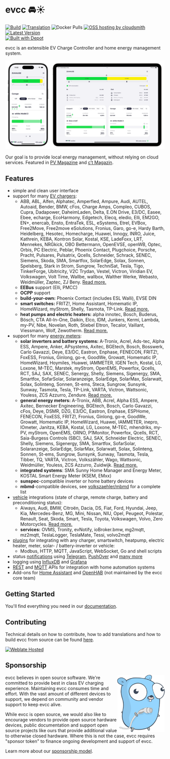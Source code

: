 # evcc 🚘☀️

[![Build](https://github.com/evcc-io/evcc/actions/workflows/nightly.yml/badge.svg)](https://github.com/evcc-io/evcc/actions/workflows/nightly.yml)
[![Translation](https://hosted.weblate.org/widgets/evcc/-/evcc/svg-badge.svg)](https://hosted.weblate.org/engage/evcc/)
![Docker Pulls](https://img.shields.io/docker/pulls/evcc/evcc)
[![OSS hosting by cloudsmith](https://img.shields.io/badge/OSS%20hosting%20by-cloudsmith-blue?logo=cloudsmith)](https://cloudsmith.io/~evcc/packages/)
[![Latest Version](https://img.shields.io/github/release/evcc-io/evcc.svg)](https://github.com/evcc-io/evcc/releases)<br/>
[![Built with Depot](https://depot.dev/badges/built-with-depot.svg)](https://depot.dev/?utm_source=evcc)

evcc is an extensible EV Charge Controller and home energy management system.

![Screenshot](assets/github/screenshot.webp)

Our goal is to provide local energy management, without relying on cloud services.
Featured in [PV Magazine](https://www.pv-magazine.de/2022/01/14/mit-open-source-lademanager-schnittstellen-zu-wallbox-und-photovoltaik-anlage-meistern/) and [c’t Magazin](https://www.youtube.com/watch?v=MoBpEXHMNjI).

## Features

- simple and clean user interface
- support for many [EV chargers](https://docs.evcc.io/en/docs/devices/chargers):
  - ABB, ABL, Alfen, Alphatec, Amperfied, Ampure, Audi, AUTEL, Autoaid, Bender, BMW, cFos, Charge Amps, Compleo, CUBOS, Cupra, Dadapower, DaheimLaden, Delta, E.ON Drive, E3/DC, Easee, Ebee, echarge, EcoHarmony, Edgetech, Elecq, eledio, Elli, EM2GO, EN+, enercab, Ensto, EntraTek, ESL, eSystems, Etrel, EVBox, Free2Move, Free2move eSolutions, Fronius, Garo, go-e, Hardy Barth, Heidelberg, Hesotec, Homecharge, Huawei, Innogy, INRO, Juice, Kathrein, KEBA, Kontron Solar, Kostal, KSE, LadeFoxx, LRT, Mennekes, NRGkick, OBO Bettermann, OpenEVSE, openWB, Optec, Orbis, PC Electric, Peblar, Phoenix Contact, Plugchoice, Porsche, Pracht, Pulsares, Pulsatrix, Qcells, Schneider, Schrack, SENEC, Siemens, Skoda, SMA, Smartfox, SolarEdge, Solax, Sonnen, Spelsberg, Stark in Strom, Sungrow, TechniSat, Tesla, Tigo, TinkerForge, Ubitricity, V2C Trydan, Vestel, Victron, Viridian EV, Volkswagen, Volt Time, Wallbe, wallbox, Walther Werke, Webasto, Weidmüller, Zaptec, ZJ Beny. [Read more.](https://docs.evcc.io/en/docs/devices/chargers)
  - **EEBus** support (Elli, PMCC)
  - **OCPP** support
  - **build-your-own:** Phoenix Contact (includes ESL Walli), EVSE DIN
  - **smart switches:** FRITZ!, Home Assistant, Homematic IP, HomeWizard, myStrom, Shelly, Tasmota, TP-Link. [Read more.](https://docs.evcc.io/en/docs/devices/smartswitches)
  - **heat pumps and electric heaters:** alpha innotec, Bosch, Buderus, Bösch, CTA All-In-One, Daikin, Elco, IDM, Junkers, Kermi, Lambda, my-PV, Nibe, Novelan, Roth, Stiebel Eltron, Tecalor, Vaillant, Viessmann, Wolf, Zewotherm. [Read more.](https://docs.evcc.io/en/docs/devices/heating)
- support for many [energy meters](https://docs.evcc.io/en/docs/devices/meters):
  - **solar inverters and battery systems:** A-Tronix, Acrel, Ads-tec, Alpha ESS, Ampere, Anker, APsystems, Axitec, BGEtech, Bosch, Bosswerk, Carlo Gavazzi, Deye, E3/DC, Eastron, Enphase, FENECON, FRITZ!, FoxESS, Fronius, Ginlong, go-e, GoodWe, Growatt, Homematic IP, HomeWizard, Hoymiles, Huawei, IAMMETER, IGEN Tech, Kostal, LG, Loxone, M-TEC, Marstek, myStrom, OpenEMS, Powerfox, Qcells, RCT, SAJ, SAX, SENEC, Senergy, Shelly, Siemens, Sigenergy, SMA, Smartfox, SofarSolar, Solaranzeige, SolarEdge, SolarMax, Solarwatt, Solax, Solinteng, Sonnen, St-ems, Steca, Sungrow, Sunsynk, Sunway, Tasmota, Tesla, TP-Link, VARTA, Victron, Wattsonic, Youless, ZCS Azzurro, Zendure. [Read more.](https://docs.evcc.io/en/docs/devices/meters)
  - **general energy meters:** A-Tronix, ABB, Acrel, Alpha ESS, Ampere, Axitec, Bernecker Engineering, BGEtech, Bosch, Carlo Gavazzi, cFos, Deye, DSMR, DZG, E3/DC, Eastron, Enphase, ESPHome, FENECON, FoxESS, FRITZ!, Fronius, Ginlong, go-e, GoodWe, Growatt, Homematic IP, HomeWizard, Huawei, IAMMETER, inepro, IOmeter, Janitza, KEBA, Kostal, LG, Loxone, M-TEC, mhendriks, my-PV, myStrom, OpenEMS, ORNO, P1Monitor, Powerfox, Qcells, RCT, Saia-Burgess Controls (SBC), SAJ, SAX, Schneider Electric, SENEC, Shelly, Siemens, Sigenergy, SMA, Smartfox, SofarSolar, Solaranzeige, SolarEdge, SolarMax, Solarwatt, Solax, Solinteng, Sonnen, St-ems, Sungrow, Sunsynk, Sunway, Tasmota, Tesla, Tibber, TQ, VARTA, Victron, Volkszähler, Wago, Wattsonic, Weidmüller, Youless, ZCS Azzurro, Zuidwijk. [Read more.](https://docs.evcc.io/en/docs/devices/meters)
  - **integrated systems**: SMA Sunny Home Manager and Energy Meter, KOSTAL Smart Energy Meter (KSEM, EMxx)
  - **sunspec**-compatible inverter or home battery devices
  - **mbmd**-compatible devices, see [volkszaehler/mbmd](https://github.com/volkszaehler/mbmd#supported-devices) for a complete list
- [vehicle](https://docs.evcc.io/en/docs/devices/vehicles) integrations (state of charge, remote charge, battery and preconditioning status):
  - Aiways, Audi, BMW, Citroën, Dacia, DS, Fiat, Ford, Hyundai, Jeep, Kia, Mercedes-Benz, MG, Mini, Nissan, NIU, Opel, Peugeot, Polestar, Renault, Seat, Skoda, Smart, Tesla, Toyota, Volkswagen, Volvo, Zero Motorcycles. [Read more.](https://docs.evcc.io/en/docs/devices/vehicles)
  - **services:** OVMS, Tronity, evNotify, ioBroker.bmw, mg2mqtt, mz2mqtt, TeslaLogger, TeslaMate, Tessi, volvo2mqtt
- [plugins](https://docs.evcc.io/en/docs/devices/plugins) for integrating with any charger, smartswitch, heatpump, electric heater, meter, solar- / battery-inverter or vehicle:
  - Modbus, HTTP, MQTT, JavaScript, WebSocket, Go and shell scripts
- status [notifications](https://docs.evcc.io/en/docs/reference/configuration/messaging) using [Telegram](https://telegram.org), [PushOver](https://pushover.net) and [many more](https://containrrr.dev/shoutrrr/)
- logging using [InfluxDB](https://www.influxdata.com) and [Grafana](https://grafana.com/grafana/)
- [REST](https://docs.evcc.io/en/docs/integrations/rest-api) and [MQTT](https://docs.evcc.io/en/docs/integrations/mqtt-api) APIs for integration with home automation systems
- Add-ons for [Home Assistant](https://docs.evcc.io/en/docs/integrations/home-assistant) and [OpenHAB](https://www.openhab.org/addons/bindings/evcc) (not maintained by the evcc core team)

## Getting Started

You'll find everything you need in our [documentation](https://docs.evcc.io/en/).

## Contributing

Technical details on how to contribute, how to add translations and how to build evcc from source can be found [here](CONTRIBUTING.md).

[![Weblate Hosted](https://hosted.weblate.org/widgets/evcc/-/evcc/287x66-grey.png)](https://hosted.weblate.org/engage/evcc/)

## Sponsorship

<img src="assets/github/evcc-gopher.png" align="right" width="150" />

evcc believes in open source software. We're committed to provide best in class EV charging experience.
Maintaining evcc consumes time and effort. With the vast amount of different devices to support, we depend on community and vendor support to keep evcc alive.

While evcc is open source, we would also like to encourage vendors to provide open source hardware devices, public documentation and support open source projects like ours that provide additional value to otherwise closed hardware. Where this is not the case, evcc requires "sponsor token" to finance ongoing development and support of evcc.

Learn more about our [sponsorship model](https://docs.evcc.io/en/docs/sponsorship).
